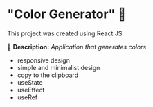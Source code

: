 # "Color Generator" :art:
This project was created using React JS

📌 **Description:** *Application that generates colors*

- responsive design
- simple and minimalist design
- copy to the clipboard
- useState
- useEffect
- useRef
